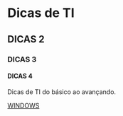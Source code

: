 # Dicas de TI
## DICAS 2
### DICAS 3
#### DICAS 4

Dicas de TI do básico ao avançando.

[WINDOWS](https://github.com/GuedesIgor/Dicas-de-TI/blob/main/Windows)
